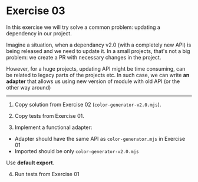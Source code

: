 # Exercise 03

In this exercise we will try solve a common problem: updating a dependency in our project.

Imagine a situation, when a dependancy v2.0 (with a completely new API) is being released and we need to update it. In a small projects, that's not a big problem: we create a PR with necessary changes in the project.

However, for a huge projects, updating API might be time consuming, can be related to legacy parts of the projects etc. In such case, we can write **an adapter** that allows us using new version of module with old API (or the other way around)

___

1) Copy solution from Exercise 02 (`color-generator-v2.0.mjs`).

2) Copy tests from Exercise 01.

3) Implement a functional adapter:

- Adapter should have the same API as `color-generator.mjs` in Exercise 01
- Imported should be only `color-generator-v2.0.mjs`

Use **default export**.

4) Run tests from Exercise 01